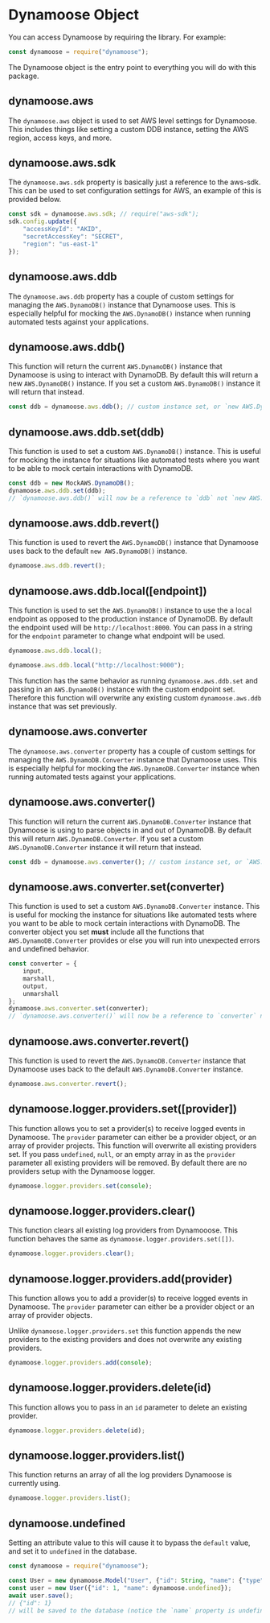 # Dynamoose Object

You can access Dynamoose by requiring the library. For example:

```js
const dynamoose = require("dynamoose");
```

The Dynamoose object is the entry point to everything you will do with this package.

## dynamoose.aws

The `dynamoose.aws` object is used to set AWS level settings for Dynamoose. This includes things like setting a custom DDB instance, setting the AWS region, access keys, and more.

## dynamoose.aws.sdk

The `dynamoose.aws.sdk` property is basically just a reference to the aws-sdk. This can be used to set configuration settings for AWS, an example of this is provided below.

```js
const sdk = dynamoose.aws.sdk; // require("aws-sdk");
sdk.config.update({
	"accessKeyId": "AKID",
	"secretAccessKey": "SECRET",
	"region": "us-east-1"
});
```

## dynamoose.aws.ddb

The `dynamoose.aws.ddb` property has a couple of custom settings for managing the `AWS.DynamoDB()` instance that Dynamoose uses. This is especially helpful for mocking the `AWS.DynamoDB()` instance when running automated tests against your applications.

## dynamoose.aws.ddb()

This function will return the current `AWS.DynamoDB()` instance that Dynamoose is using to interact with DynamoDB. By default this will return a new `AWS.DynamoDB()` instance. If you set a custom `AWS.DynamoDB()` instance it will return that instead.

```js
const ddb = dynamoose.aws.ddb(); // custom instance set, or `new AWS.DynamoDB()`
```

## dynamoose.aws.ddb.set(ddb)

This function is used to set a custom `AWS.DynamoDB()` instance. This is useful for mocking the instance for situations like automated tests where you want to be able to mock certain interactions with DynamoDB.

```js
const ddb = new MockAWS.DynamoDB();
dynamoose.aws.ddb.set(ddb);
// `dynamoose.aws.ddb()` will now be a reference to `ddb` not `new AWS.DynamoDB()`
```

## dynamoose.aws.ddb.revert()

This function is used to revert the `AWS.DynamoDB()` instance that Dynamoose uses back to the default `new AWS.DynamoDB()` instance.

```js
dynamoose.aws.ddb.revert();
```

## dynamoose.aws.ddb.local([endpoint])

This function is used to set the `AWS.DynamoDB()` instance to use the a local endpoint as opposed to the production instance of DynamoDB. By default the endpoint used will be `http://localhost:8000`. You can pass in a string for the `endpoint` parameter to change what endpoint will be used.

```js
dynamoose.aws.ddb.local();

dynamoose.aws.ddb.local("http://localhost:9000");
```

This function has the same behavior as running `dynamoose.aws.ddb.set` and passing in an `AWS.DynamoDB()` instance with the custom endpoint set. Therefore this function will overwrite any existing custom `dynamoose.aws.ddb` instance that was set previously.

## dynamoose.aws.converter

The `dynamoose.aws.converter` property has a couple of custom settings for managing the `AWS.DynamoDB.Converter` instance that Dynamoose uses. This is especially helpful for mocking the `AWS.DynamoDB.Converter` instance when running automated tests against your applications.

## dynamoose.aws.converter()

This function will return the current `AWS.DynamoDB.Converter` instance that Dynamoose is using to parse objects in and out of DynamoDB. By default this will return `AWS.DynamoDB.Converter`. If you set a custom `AWS.DynamoDB.Converter` instance it will return that instead.

```js
const ddb = dynamoose.aws.converter(); // custom instance set, or `AWS.DynamoDB.Converter`
```

## dynamoose.aws.converter.set(converter)

This function is used to set a custom `AWS.DynamoDB.Converter` instance. This is useful for mocking the instance for situations like automated tests where you want to be able to mock certain interactions with DynamoDB. The converter object you set **must** include all the functions that `AWS.DynamoDB.Converter` provides or else you will run into unexpected errors and undefined behavior.

```js
const converter = {
	input,
	marshall,
	output,
	unmarshall
};
dynamoose.aws.converter.set(converter);
// `dynamoose.aws.converter()` will now be a reference to `converter` not `AWS.DynamoDB.Converter`
```

## dynamoose.aws.converter.revert()

This function is used to revert the `AWS.DynamoDB.Converter` instance that Dynamoose uses back to the default `AWS.DynamoDB.Converter` instance.

```js
dynamoose.aws.converter.revert();
```

## dynamoose.logger.providers.set([provider])

This function allows you to set a provider(s) to receive logged events in Dynamoose. The `provider` parameter can either be a provider object, or an array of provider projects. This function will overwrite all existing providers set. If you pass `undefined`, `null`, or an empty array in as the `provider` parameter all existing providers will be removed. By default there are no providers setup with the Dynamoose logger.

```js
dynamoose.logger.providers.set(console);
```

## dynamoose.logger.providers.clear()

This function clears all existing log providers from Dynamooose. This function behaves the same as `dynamoose.logger.providers.set([])`.

```js
dynamoose.logger.providers.clear();
```

## dynamoose.logger.providers.add(provider)

This function allows you to add a provider(s) to receive logged events in Dynamoose. The `provider` parameter can either be a provider object or an array of provider objects.

Unlike `dynamoose.logger.providers.set` this function appends the new providers to the existing providers and does not overwrite any existing providers.

```js
dynamoose.logger.providers.add(console);
```

## dynamoose.logger.providers.delete(id)

This function allows you to pass in an `id` parameter to delete an existing provider.

```js
dynamoose.logger.providers.delete(id);
```

## dynamoose.logger.providers.list()

This function returns an array of all the log providers Dynamoose is currently using.

```js
dynamoose.logger.providers.list();
```

## dynamoose.undefined

Setting an attribute value to this will cause it to bypass the `default` value, and set it to `undefined` in the database.

```js
const dynamoose = require("dynamoose");

const User = new dynamoose.Model("User", {"id": String, "name": {"type": String, "default": "Bob"}});
const user = new User({"id": 1, "name": dynamoose.undefined});
await user.save();
// {"id": 1}
// will be saved to the database (notice the `name` property is undefined and did not use the `default` property)
```
